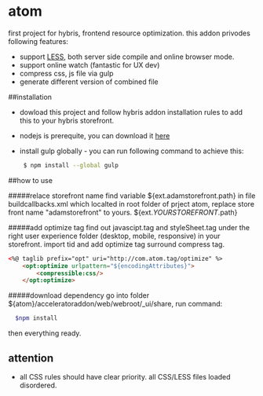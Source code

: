 # atom
first project for hybris, frontend resource optimization.
this addon privodes following features:
- support [LESS](http://lesscss.org/), both server side compile and online browser mode.
- support online watch (fantastic for UX dev)
- compress css, js file via gulp
- generate different version of combined file 

##installation

- dowload this project and follow hybris addon installation rules to add this to your hybris storefront. 
- nodejs is prerequite, you can download it [here](http://www.generalichina.com/)
- install gulp globally - you can run following command to achieve this:

  ```sh
   $ npm install --global gulp
  ``` 

##how to use

#####relace storefront name 
 find variable ${ext.adamstorefront.path} in file buildcallbacks.xml which localted in root folder of prject atom, replace store front name "adamstorefront" to yours. ${ext.*YOURSTOREFRONT*.path}

#####add optimize tag
find out javascipt.tag and styleSheet.tag under the right user experience folder (desktop, mobile, responsive) in your storefront. import tid and add optimize tag surround compress tag.
```html
<%@ taglib prefix="opt" uri="http://com.atom.tag/optimize" %>
	<opt:optimize urlpattern="${encodingAttributes}">
		<compressible:css/>
	</opt:optimize> 
```	
#####download dependency 
go into folder ${atom}/acceleratoraddon/web/webroot/_ui/share, run command:
```sh  
  $npm install
``` 
then everything ready.

## attention
- all CSS rules should have clear priority. all CSS/LESS files loaded disordered.
